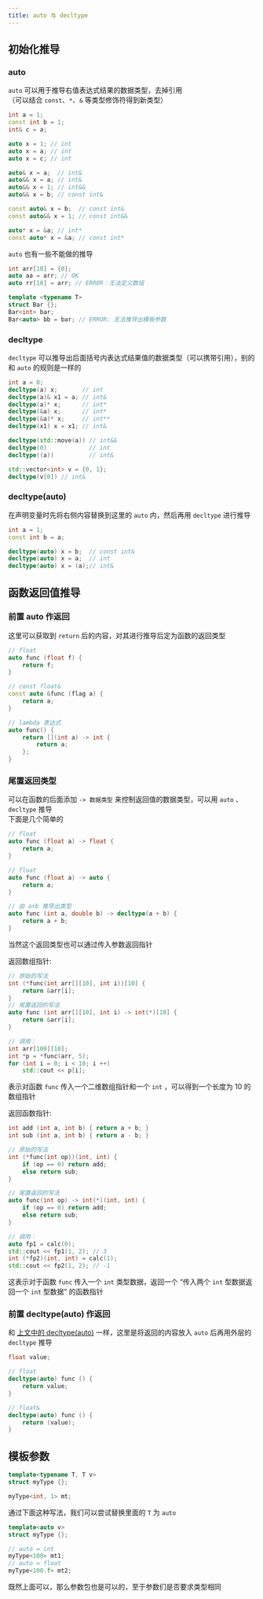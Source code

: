 ```yaml
---
title: auto 与 decltype
---
```


## 初始化推导

### auto

`auto` 可以用于推导右值表达式结果的数据类型，去掉引用      
（可以结合 `const`、`*`、`&` 等类型修饰符得到新类型）      

```cpp
int a = 1;
const int b = 1;
int& c = a;

auto x = 1; // int
auto x = a; // int
auto x = c; // int

auto& x = a;  // int&
auto&& x = a; // int&
auto&& x = 1; // int&&
auto&& x = b; // const int&

const auto& x = b;  // const int&
const auto&& x = 1; // const int&&

auto* x = &a; // int*
const auto* x = &a; // const int*
```

`auto` 也有一些不能做的推导  

```cpp
int arr[10] = {0};
auto aa = arr; // OK
auto rr[10] = arr; // ERROR：无法定义数组

template <typename T>
struct Bar {};
Bar<int> bar;
Bar<auto> bb = bar; // ERROR: 无法推导出模板参数
```

### decltype

`decltype` 可以推导出后面括号内表达式结果值的数据类型（可以携带引用），别的和 `auto` 的规则是一样的

```cpp
int a = 0;
decltype(a) x;       // int
decltype(a)& x1 = a; // int&
decltype(a)* x;      // int*
decltype(&a) x;      // int*
decltype(&a)* x;     // int**
decltype(x1) x = x1; // int&

decltype(std::move(a)) // int&&
decltype(0)            // int
decltype((a))          // int&

std::vector<int> v = {0, 1};
decltype(v[0]) // int&
```

### decltype(auto)

在声明变量时先将右侧内容替换到这里的 `auto` 内，然后再用 `decltype` 进行推导  

```cpp
int a = 1;
const int b = a;

decltype(auto) x = b;  // const int&
decltype(auto) x = a;  // int
decltype(auto) x = (a);// int&
```

## 函数返回值推导

### 前置 auto 作返回

这里可以获取到 `return` 后的内容，对其进行推导后定为函数的返回类型

```cpp
// float
auto func (float f) { 
    return f; 
}

// const float&
const auto &func (flag a) {
    return a;
}

// lambda 表达式
auto func() {
    return [](int a) -> int {
        return a;
    };
}
```

### 尾置返回类型

可以在函数的后面添加 `-> 数据类型` 来控制返回值的数据类型，可以用 `auto` 、`decltype` 推导  
下面是几个简单的  

```cpp
// float
auto func (float a) -> float {
    return a;
}

// float
auto func (float a) -> auto {
    return a;
}

// 由 a+b 推导出类型
auto func (int a, double b) -> decltype(a + b) {
    return a + b;
}
```

当然这个返回类型也可以通过传入参数返回指针

返回数组指针:

```cpp
// 原始的写法
int (*func(int arr[][10], int i))[10] {
    return &arr[i];
}
// 尾置返回的写法
auto func (int arr[][10], int i) -> int(*)[10] {
    return &arr[i];
}

// 调用：
int arr[100][10];
int *p = *func(arr, 5);
for (int i = 0; i < 10; i ++) 
    std::cout << p[i];
```

表示对函数 `func` 传入一个二维数组指针和一个 `int` ，可以得到一个长度为 $10$ 的数组指针  

返回函数指针:

```cpp
int add (int a, int b) { return a + b; }
int sub (int a, int b) { return a - b; }

// 原始的写法
int (*func(int op))(int, int) {
    if (op == 0) return add;
    else return sub;
}

// 尾置返回的写法
auto func(int op) -> int(*)(int, int) {
    if (op == 0) return add;
    else return sub;
} 

// 调用：
auto fp1 = calc(0);
std::cout << fp1(1, 2); // 3
int (*fp2)(int, int) = calc(1);
std::cout << fp2(1, 2); // -1
```

这表示对于函数 `func` 传入一个 `int` 类型数据，返回一个 “传入两个 `int` 型数据返回一个 `int` 型数据” 的函数指针

### 前置 decltype(auto) 作返回

和 [上文中的 decltype(auto)](#decltypeauto) 一样，这里是将返回的内容放入 `auto` 后再用外层的 `decltype` 推导

```cpp
float value;

// float
decltype(auto) func () {
    return value;
}

// float&
decltype(auto) func () {
    return (value);
}
```

## 模板参数

```cpp
template<typename T, T v>
struct myType {};

myType<int, 1> mt;
```

通过下面这种写法，我们可以尝试替换里面的 `T` 为 `auto`  

```cpp
template<auto v>
struct myType {};

// auto = int
myType<100> mt1;
// auto = float
myType<100.f> mt2;
```

既然上面可以，那么参数包也是可以的，至于参数们是否要求类型相同